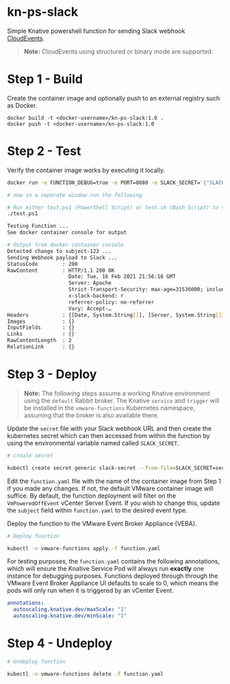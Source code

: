 # kn-ps-slack
Simple Knative powershell function for sending Slack webhook
[CloudEvents](https://github.com/cloudevents/).

> **Note:** CloudEvents using structured or binary mode are supported.

# Step 1 - Build

Create the container image and optionally push to an external registry such as Docker.

```
docker build -t <docker-username>/kn-ps-slack:1.0 .
docker push -t <docker-username>/kn-ps-slack:1.0
```

# Step 2 - Test

Verify the container image works by executing it locally.

```bash
docker run -e FUNCTION_DEBUG=true -e PORT=8080 -e SLACK_SECRET='{"SLACK_WEBHOOK_URL": "YOUR-WEBHOOK-URL"}' -it --rm -p 8080:8080 <docker-username>/kn-ps-slack:1.0

# now in a separate window run the following

# Run either test.ps1 (PowerShell Script) or test.sh (Bash Script) to simulate a CloudEvent payload being sent to the container image
./test.ps1

Testing Function ...
See docker container console for output

# Output from docker container console
Detected change to subject-123 ...
Sending Webhook payload to Slack ...
StatusCode        : 200                                                                                                                                                                                                            StatusDescription : OK                                                                                                                                                                                                             Content           : ok
RawContent        : HTTP/1.1 200 OK
                    Date: Tue, 16 Feb 2021 21:56:16 GMT
                    Server: Apache
                    Strict-Transport-Security: max-age=31536000; includeSubDomains; preload
                    x-slack-backend: r
                    referrer-policy: no-referrer
                    Vary: Accept-…
Headers           : {[Date, System.String[]], [Server, System.String[]], [Strict-Transport-Security, System.String[]], [x-slack-backend, System.String[]]…}
Images            : {}
InputFields       : {}
Links             : {}
RawContentLength  : 2
RelationLink      : {}
```

# Step 3 - Deploy

> **Note:** The following steps assume a working Knative environment using the
`default` Rabbit broker. The Knative `service` and `trigger` will be installed in the
`vmware-functions` Kubernetes namespace, assuming that the broker is also available there.

Update the `secret` file with your Slack webhook URL and then create the kubernetes secret which can then accessed from within the function by using the environmental variable named called `SLACK_SECRET`.

```bash
# create secret

kubectl create secret generic slack-secret --from-file=SLACK_SECRET=secret
```

Edit the `function.yaml` file with the name of the container image from Step 1 if you made any changes. If not, the default VMware container image will suffice. By default, the function deployment will filter on the `VmPoweredOffEvent` vCenter Server Event. If you wish to change this, update the `subject` field within `function.yaml` to the desired event type.


Deploy the function to the VMware Event Broker Appliance (VEBA).

```bash
# Deploy function

kubectl -n vmware-functions apply -f function.yaml
```

For testing purposes, the `function.yaml` contains the following annotations, which will ensure the Knative Service Pod will always run **exactly** one instance for debugging purposes. Functions deployed through through the VMware Event Broker Appliance UI defaults to scale to 0, which means the pods will only run when it is triggered by an vCenter Event.

```yaml
annotations:
  autoscaling.knative.dev/maxScale: "1"
  autoscaling.knative.dev/minScale: "1"
```

# Step 4 - Undeploy

```bash
# Undeploy function

kubectl -n vmware-functions delete -f function.yaml
```
